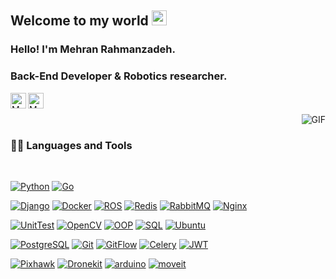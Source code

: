 
    
## Welcome to my world <img src="https://github.com/TheDudeThatCode/TheDudeThatCode/blob/master/Assets/Earth.gif" width="24px">

### Hello! I'm Mehran Rahmanzadeh.
### Back-End Developer & Robotics researcher.


<a href="https://www.linkedin.com/in/mehran-rahmanzadeh-996161204/">
  <img align="left" alt="Mehran Rahmanzadeh" width="25px" src="https://cdn.jsdelivr.net/npm/simple-icons@v3/icons/linkedin.svg" />
</a>
<a href="https://www.instagram.com/imrhnz">
  <img align="left" alt="Mehran Rahmanzadeh" width="25px" src="https://cdn.jsdelivr.net/npm/simple-icons@v3/icons/instagram.svg" />
</a>

<br />
<br />

  <img align="right" alt="GIF" src="https://media.giphy.com/media/836HiJc7pgzy8iNXCn/giphy.gif" />

<br />

### 👨‍💻 Languages and Tools

<br />

[![Python](https://img.shields.io/badge/-python-black?style=flat&logo=python&link=https://github.com/mehran-rahmanzadeh)](https://github.com/mehran-rahmanzadeh) 
[![Go](https://img.shields.io/badge/-golang-white?style=flat&logo=go&link=https://github.com/mehran-rahmanzadeh)](https://github.com/mehran-rahmanzadeh) 

[![Django](https://img.shields.io/badge/-Django-2f7b15?style=flat&logo=django&link=https://github.com/mehran-rahmanzadeh)](https://github.com/mehran-rahmanzadeh) 
[![Docker](https://img.shields.io/badge/-Docker-gray?style=flat&logo=docker&link=https://github.com/mehran-rahmanzadeh)](https://github.com/mehran-rahmanzadeh) 
[![ROS](https://img.shields.io/badge/-ROS-blue?style=flat&logo=ros&link=https://github.com/mehran-rahmanzadeh)](https://github.com/mehran-rahmanzadeh) 
[![Redis](https://img.shields.io/badge/-Redis-white?style=flat&logo=redis&link=https://github.com/mehran-rahmanzadeh)](https://github.com/mehran-rahmanzadeh) 
[![RabbitMQ](https://img.shields.io/badge/-RabbitMQ-black?style=flat&logo=rabbitmq&link=https://github.com/mehran-rahmanzadeh)](https://github.com/mehran-rahmanzadeh) 
[![Nginx](https://img.shields.io/badge/-Nginx-green?style=flat&logo=nginx&link=https://github.com/mehran-rahmanzadeh)](https://github.com/mehran-rahmanzadeh) 

[![UnitTest](https://img.shields.io/badge/-UnitTest-gray?style=flat&logo=pytest&link=https://github.com/mehran-rahmanzadeh)](https://github.com/mehran-rahmanzadeh)
[![OpenCV](https://img.shields.io/badge/-OpenCV-yellow?style=flat&logo=opencv&link=https://github.com/mehran-rahmanzadeh)](https://github.com/mehran-rahmanzadeh)
[![OOP](https://img.shields.io/badge/-OOP-purple?style=flat&logo=programming&link=https://github.com/mehran-rahmanzadeh)](https://github.com/mehran-rahmanzadeh)
[![SQL](https://img.shields.io/badge/-SQL-02569B?style=flat&logo=sqlite&link=https://github.com/mehran-rahmanzadeh)](https://github.com/mehran-rahmanzadeh)
[![Ubuntu](https://img.shields.io/badge/-ubuntu-white?style=flat&logo=ubuntu&link=https://github.com/mehran-rahmanzadeh)](https://github.com/mehran-rahmanzadeh)

[![PostgreSQL](https://img.shields.io/badge/-PostgreSQL-white?style=flat&logo=postgresql&link=https://github.com/mehran-rahmanzadeh)](https://github.com/mehran-rahmanzadeh)
[![Git](https://img.shields.io/badge/-Git-black?style=flat&logo=git&link=https://github.com/mehran-rahmanzadeh)](https://github.com/mehran-rahmanzadeh) 
[![GitFlow](https://img.shields.io/badge/-GitFlow-silver?style=flat&logo=git&link=https://github.com/mehran-rahmanzadeh)](https://github.com/mehran-rahmanzadeh) 
[![Celery](https://img.shields.io/badge/-Celery-blue?style=flat&logo=celery&link=https://github.com/mehran-rahmanzadeh)](https://github.com/mehran-rahmanzadeh)
[![JWT](https://img.shields.io/badge/-JWT-FCA121?style=flat&logo=json&link=https://github.com/mehran-rahmanzadeh)](https://github.com/mehran-rahmanzadeh)

[![Pixhawk](https://img.shields.io/badge/-Pixhawk-gray?style=flat&logo=drone&link=https://github.com/mehran-rahmanzadeh)](https://github.com/mehran-rahmanzadeh)
[![Dronekit](https://img.shields.io/badge/-dronekit-red?style=flat&logo=drone&link=https://github.com/mehran-rahmanzadeh)](https://github.com/mehran-rahmanzadeh)
[![arduino](https://img.shields.io/badge/-arduino-blue?style=flat&logo=arduino&link=https://github.com/mehran-rahmanzadeh)](https://github.com/mehran-rahmanzadeh)
[![moveit](https://img.shields.io/badge/-moveit-gray?style=flat&logo=pandas&link=https://github.com/mehran-rahmanzadeh)](https://github.com/mehran-rahmanzadeh)
